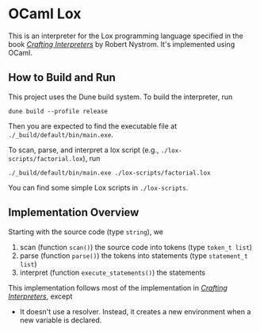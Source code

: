 # OCaml Lox

This is an interpreter for the Lox programming language specified in the book [*Crafting Interpreters*](https://craftinginterpreters.com/) by Robert Nystrom. It's implemented using OCaml.

## How to Build and Run

This project uses the Dune build system. To build the interpreter, run

```shell
dune build --profile release
```

Then you are expected to find the executable file at `./_build/default/bin/main.exe`.

To scan, parse, and interpret a lox script (e.g., `./lox-scripts/factorial.lox`), run

```shell
./_build/default/bin/main.exe ./lox-scripts/factorial.lox
```

You can find some simple Lox scripts in `./lox-scripts`.

## Implementation Overview

Starting with the source code (type `string`), we

1. scan (function `scan()`) the source code into tokens (type `token_t list`)
2. parse (function `parse()`) the tokens into statements (type `statement_t list`)
3. interpret (function `execute_statements()`) the statements

This implementation follows most of the implementation in [*Crafting Interpreters*](https://craftinginterpreters.com/), except

+ It doesn't use a resolver. Instead, it creates a new environment when a new variable is declared.